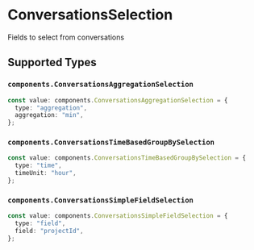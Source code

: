 # ConversationsSelection

Fields to select from conversations


## Supported Types

### `components.ConversationsAggregationSelection`

```typescript
const value: components.ConversationsAggregationSelection = {
  type: "aggregation",
  aggregation: "min",
};
```

### `components.ConversationsTimeBasedGroupBySelection`

```typescript
const value: components.ConversationsTimeBasedGroupBySelection = {
  type: "time",
  timeUnit: "hour",
};
```

### `components.ConversationsSimpleFieldSelection`

```typescript
const value: components.ConversationsSimpleFieldSelection = {
  type: "field",
  field: "projectId",
};
```

